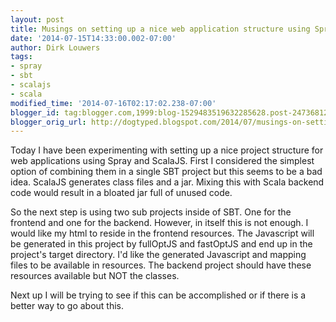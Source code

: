 ```yaml
---
layout: post
title: Musings on setting up a nice web application structure using Spray and ScalaJS
date: '2014-07-15T14:33:00.002-07:00'
author: Dirk Louwers
tags:
- spray
- sbt
- scalajs
- scala
modified_time: '2014-07-16T02:17:02.238-07:00'
blogger_id: tag:blogger.com,1999:blog-1529483519632285628.post-2473681211825466512
blogger_orig_url: http://dogtyped.blogspot.com/2014/07/musings-on-setting-up-nice-web.html
---
```

Today I have been experimenting with setting up a nice project structure for web
applications using Spray and ScalaJS. First I considered the simplest option of
combining them in a single SBT project but this seems to be a bad idea. ScalaJS
generates class files and a jar. Mixing this with Scala backend code would
result in a bloated jar full of unused code.

So the next step is using two  sub projects inside of SBT. One for the frontend
and one for the backend. However, in itself this is not enough. I would like my
html to reside in the frontend resources. The Javascript will be generated in
this project by fullOptJS and fastOptJS and end up in the project's target
directory. I'd like the generated Javascript and mapping files to be available
in resources. The backend project should have these resources available but NOT
the classes.

Next up I will be trying to see if this can be accomplished or if there is a
better way to go about this.
